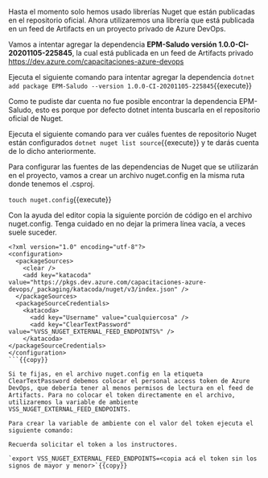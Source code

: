 Hasta el momento solo hemos usado librerías Nuget que están publicadas en el repositorio oficial. Ahora utilizaremos una librería que está publicada en un feed de Artifacts en un proyecto privado de Azure DevOps.

Vamos a intentar agregar la dependencia **EPM-Saludo versión 1.0.0-CI-20201105-225845**, la cual está publicada en un feed de Artifacts privado https://dev.azure.com/capacitaciones-azure-devops

Ejecuta el siguiente comando para intentar agregar la dependencia `dotnet add package EPM-Saludo --version 1.0.0-CI-20201105-225845`{{execute}}

Como te pudiste dar cuenta no fue posible encontrar la dependencia EPM-Saludo, esto es porque por defecto dotnet intenta buscarla en el repositorio oficial de Nuget.

Ejecuta el siguiente comando para ver cuáles fuentes de repositorio Nuget están configurados `dotnet nuget list source`{{execute}} y te darás cuenta de lo dicho anteriormente.

Para configurar las fuentes de las dependencias de Nuget que se utilizarán en el proyecto, vamos a crear un archivo nuget.config en la misma ruta donde tenemos el .csproj.

`touch nuget.config`{{execute}}

Con la ayuda del editor copia la siguiente porción de código en el archivo nuget.config. Tenga cuidado en no dejar la primera línea vacía, a veces suele suceder.

```
<?xml version="1.0" encoding="utf-8"?>
<configuration>
  <packageSources>
    <clear />
    <add key="katacoda" value="https://pkgs.dev.azure.com/capacitaciones-azure-devops/_packaging/katacoda/nuget/v3/index.json" />
  </packageSources>
  <packageSourceCredentials>
    <katacoda>
      <add key="Username" value="cualquiercosa" />
      <add key="ClearTextPassword" value="%VSS_NUGET_EXTERNAL_FEED_ENDPOINTS%" />
    </katacoda>
</packageSourceCredentials>
</configuration>
```{{copy}}

Si te fijas, en el archivo nuget.config en la etiqueta ClearTextPassword debemos colocar el personal access token de Azure DevOps, que debería tener al menos permisos de lectura en el feed de Artifacts. Para no colocar el token directamente en el archivo, utilizaremos la variable de ambiente VSS_NUGET_EXTERNAL_FEED_ENDPOINTS.

Para crear la variable de ambiente con el valor del token ejecuta el siguiente comando:

Recuerda solicitar el token a los instructores.

`export VSS_NUGET_EXTERNAL_FEED_ENDPOINTS=<copia acá el token sin los signos de mayor y menor>`{{copy}}